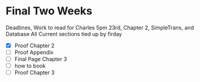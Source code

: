 # Final Two Weeks
Deadlines, 
Work to read for Charles 5pm 23rd, Chapter 2, SimpleTrans, and Database
All Current sections tied up by firday

- [x] Proof Chapter 2 
- [ ] Proof Appendix
- [ ] Final Page Chapter 3
- [ ] how to book
- [ ] Proof Chapter 3